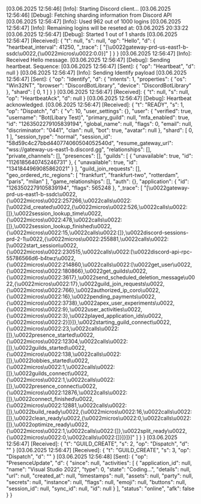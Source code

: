 [03.06.2025 12:56:46] [Info]: Starting Discord client...
[03.06.2025 12:56:46] [Debug]: Fetching sharding information from Discord API
[03.06.2025 12:56:47] [Info]: Used 962 out of 1000 logins
[03.06.2025 12:56:47] [Info]: Remaining logins will be reseted at: 03.06.2025 20:33:22
[03.06.2025 12:56:47] [Debug]: Started 1 out of 1 shards
[03.06.2025 12:56:47] [Received]: {
  "t": null,
  "s": null,
  "op": "Hello",
  "d": {
    "heartbeat_interval": 41250,
    "_trace": [
      "[\u0022gateway-prd-us-east1-b-ssdc\u0022,{\u0022micros\u0022:0.0}]"
    ]
  }
}
[03.06.2025 12:56:47] [Info]: Received Hello message.
[03.06.2025 12:56:47] [Debug]: Sending heartbeat. Sequence: 
[03.06.2025 12:56:47] [Sent]: {
  "op": "Heartbeat",
  "d": null
}
[03.06.2025 12:56:47] [Info]: Sending Identify payload
[03.06.2025 12:56:47] [Sent]: {
  "op": "Identify",
  "d": {
    "intents": 1,
    "properties": {
      "os": "Win32NT",
      "browser": "DiscordBotLibrary",
      "device": "DiscordBotLibrary"
    },
    "shard": [
      0,
      1
    ]
  }
}
[03.06.2025 12:56:47] [Received]: {
  "t": null,
  "s": null,
  "op": "HeartbeatAck",
  "d": null
}
[03.06.2025 12:56:47] [Debug]: Heartbeat acknowledged.
[03.06.2025 12:56:47] [Received]: {
  "t": "READY",
  "s": 1,
  "op": "Dispatch",
  "d": {
    "v": 10,
    "user_settings": {},
    "user": {
      "verified": true,
      "username": "Bot(Libary Test)",
      "primary_guild": null,
      "mfa_enabled": true,
      "id": "1263502279105839194",
      "global_name": null,
      "flags": 0,
      "email": null,
      "discriminator": "0441",
      "clan": null,
      "bot": true,
      "avatar": null
    },
    "shard": [
      0,
      1
    ],
    "session_type": "normal",
    "session_id": "58d59c4c27bbd440774060504052540d",
    "resume_gateway_url": "wss://gateway-us-east1-b.discord.gg",
    "relationships": [],
    "private_channels": [],
    "presences": [],
    "guilds": [
      {
        "unavailable": true,
        "id": "1126185640745246731"
      },
      {
        "unavailable": true,
        "id": "1341844969085862021"
      }
    ],
    "guild_join_requests": [],
    "geo_ordered_rtc_regions": [
      "frankfurt",
      "frankfurt-two",
      "rotterdam",
      "paris",
      "milan"
    ],
    "game_relationships": [],
    "auth": {},
    "application": {
      "id": "1263502279105839194",
      "flags": 565248
    },
    "_trace": [
      "[\u0022gateway-prd-us-east1-b-ssdc\u0022,{\u0022micros\u0022:257266,\u0022calls\u0022:[\u0022id_created\u0022,{\u0022micros\u0022:526,\u0022calls\u0022:[]},\u0022session_lookup_time\u0022,{\u0022micros\u0022:478,\u0022calls\u0022:[]},\u0022session_lookup_finished\u0022,{\u0022micros\u0022:15,\u0022calls\u0022:[]},\u0022discord-sessions-prd-2-1\u0022,{\u0022micros\u0022:255881,\u0022calls\u0022:[\u0022start_session\u0022,{\u0022micros\u0022:230515,\u0022calls\u0022:[\u0022discord-api-rpc-55786566d6-b4twz\u0022,{\u0022micros\u0022:214860,\u0022calls\u0022:[\u0022get_user\u0022,{\u0022micros\u0022:180866},\u0022get_guilds\u0022,{\u0022micros\u0022:3617},\u0022send_scheduled_deletion_message\u0022,{\u0022micros\u0022:17},\u0022guild_join_requests\u0022,{\u0022micros\u0022:766},\u0022authorized_ip_coro\u0022,{\u0022micros\u0022:16},\u0022pending_payments\u0022,{\u0022micros\u0022:3738},\u0022apex_user_experiments\u0022,{\u0022micros\u0022:9},\u0022user_activities\u0022,{\u0022micros\u0022:3},\u0022played_application_ids\u0022,{\u0022micros\u0022:2}]}]},\u0022starting_guild_connect\u0022,{\u0022micros\u0022:23,\u0022calls\u0022:[]},\u0022presence_started\u0022,{\u0022micros\u0022:12304,\u0022calls\u0022:[]},\u0022guilds_started\u0022,{\u0022micros\u0022:138,\u0022calls\u0022:[]},\u0022lobbies_started\u0022,{\u0022micros\u0022:1,\u0022calls\u0022:[]},\u0022guilds_connect\u0022,{\u0022micros\u0022:1,\u0022calls\u0022:[]},\u0022presence_connect\u0022,{\u0022micros\u0022:12876,\u0022calls\u0022:[]},\u0022connect_finished\u0022,{\u0022micros\u0022:12881,\u0022calls\u0022:[]},\u0022build_ready\u0022,{\u0022micros\u0022:16,\u0022calls\u0022:[]},\u0022clean_ready\u0022,{\u0022micros\u0022:0,\u0022calls\u0022:[]},\u0022optimize_ready\u0022,{\u0022micros\u0022:1,\u0022calls\u0022:[]},\u0022split_ready\u0022,{\u0022micros\u0022:0,\u0022calls\u0022:[]}]}]}]"
    ]
  }
}
[03.06.2025 12:56:47] [Received]: {
  "t": "GUILD_CREATE",
  "s": 2,
  "op": "Dispatch",
  "d": ""
}
[03.06.2025 12:56:47] [Received]: {
  "t": "GUILD_CREATE",
  "s": 3,
  "op": "Dispatch",
  "d": ""
}
[03.06.2025 12:56:48] [Sent]: {
  "op": "PresenceUpdate",
  "d": {
    "since": null,
    "activities": [
      {
        "application_id": null,
        "name": "Visual Studio 2022",
        "type": 0,
        "state": "Coding...",
        "details": null,
        "url": null,
        "created_at": null,
        "timestamps": null,
        "assets": null,
        "party": null,
        "secrets": null,
        "instance": null,
        "flags": null,
        "emoji": null,
        "buttons": null,
        "session_id": null,
        "sync_id": null,
        "id": null
      }
    ],
    "status": "online",
    "afk": false
  }
}
